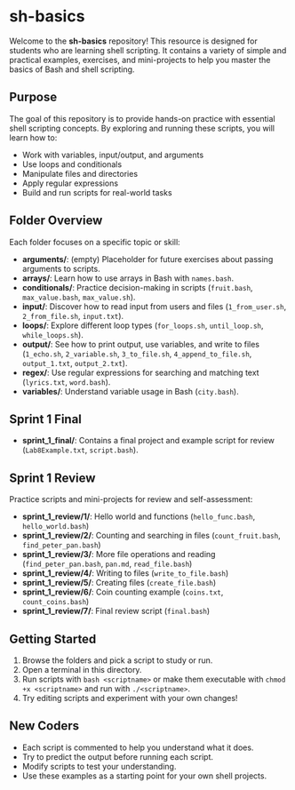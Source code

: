 # sh-basics

Welcome to the **sh-basics** repository! This resource is designed for students who are learning shell scripting. It contains a variety of simple and practical examples, exercises, and mini-projects to help you master the basics of Bash and shell scripting.

## Purpose

The goal of this repository is to provide hands-on practice with essential shell scripting concepts. By exploring and running these scripts, you will learn how to:

- Work with variables, input/output, and arguments
- Use loops and conditionals
- Manipulate files and directories
- Apply regular expressions
- Build and run scripts for real-world tasks

## Folder Overview

Each folder focuses on a specific topic or skill:

- **arguments/**: (empty) Placeholder for future exercises about passing arguments to scripts.
- **arrays/**: Learn how to use arrays in Bash with `names.bash`.
- **conditionals/**: Practice decision-making in scripts (`fruit.bash`, `max_value.bash`, `max_value.sh`).
- **input/**: Discover how to read input from users and files (`1_from_user.sh`, `2_from_file.sh`, `input.txt`).
- **loops/**: Explore different loop types (`for_loops.sh`, `until_loop.sh`, `while_loops.sh`).
- **output/**: See how to print output, use variables, and write to files (`1_echo.sh`, `2_variable.sh`, `3_to_file.sh`, `4_append_to_file.sh`, `output_1.txt`, `output_2.txt`).
- **regex/**: Use regular expressions for searching and matching text (`lyrics.txt`, `word.bash`).
- **variables/**: Understand variable usage in Bash (`city.bash`).

## Sprint 1 Final

- **sprint_1_final/**: Contains a final project and example script for review (`Lab8Example.txt`, `script.bash`).

## Sprint 1 Review

Practice scripts and mini-projects for review and self-assessment:

- **sprint_1_review/1/**: Hello world and functions (`hello_func.bash`, `hello_world.bash`)
- **sprint_1_review/2/**: Counting and searching in files (`count_fruit.bash`, `find_peter_pan.bash`)
- **sprint_1_review/3/**: More file operations and reading (`find_peter_pan.bash`, `pan.md`, `read_file.bash`)
- **sprint_1_review/4/**: Writing to files (`write_to_file.bash`)
- **sprint_1_review/5/**: Creating files (`create_file.bash`)
- **sprint_1_review/6/**: Coin counting example (`coins.txt`, `count_coins.bash`)
- **sprint_1_review/7/**: Final review script (`final.bash`)

## Getting Started

1. Browse the folders and pick a script to study or run.
2. Open a terminal in this directory.
3. Run scripts with `bash <scriptname>` or make them executable with `chmod +x <scriptname>` and run with `./<scriptname>`.
4. Try editing scripts and experiment with your own changes!

## New Coders

- Each script is commented to help you understand what it does.
- Try to predict the output before running each script.
- Modify scripts to test your understanding.
- Use these examples as a starting point for your own shell projects.
